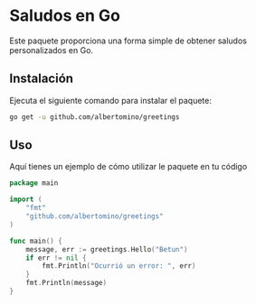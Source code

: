 # Saludos en Go

Este paquete proporciona una forma simple de obtener saludos personalizados en Go.

## Instalación
Ejecuta el siguiente comando para instalar el paquete:

```bash
go get -u github.com/albertomino/greetings
```

## Uso
Aquí tienes un ejemplo de cómo utilizar le paquete en tu código

```go
package main

import (
	"fmt"
	"github.com/albertomino/greetings"
)

func main() {
	message, err := greetings.Hello("Betun")
	if err != nil {
        fmt.Println("Ocurrió un error: ", err)
	}
	fmt.Println(message)
}
```
